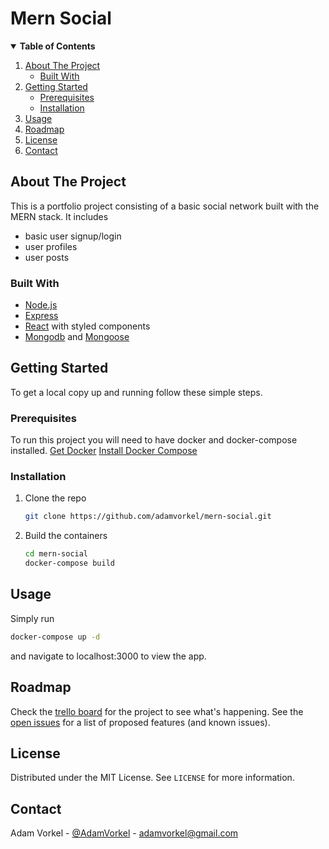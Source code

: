 # Mern Social

<!-- TABLE OF CONTENTS -->
<details open="open">
  <summary><strong>Table of Contents</strong></summary>
  <ol>
    <li>
      <a href="#about-the-project">About The Project</a>
      <ul>
        <li><a href="#built-with">Built With</a></li>
      </ul>
    </li>
    <li>
      <a href="#getting-started">Getting Started</a>
      <ul>
        <li><a href="#prerequisites">Prerequisites</a></li>
        <li><a href="#installation">Installation</a></li>
      </ul>
    </li>
    <li><a href="#usage">Usage</a></li>
    <li><a href="#roadmap">Roadmap</a></li>
    <li><a href="#license">License</a></li>
    <li><a href="#contact">Contact</a></li>
  </ol>
</details>



<!-- ABOUT THE PROJECT -->
## About The Project

This is a portfolio project consisting of a basic social network built with the MERN stack.
It includes 
- basic user signup/login
- user profiles
- user posts

### Built With

* [Node.js](https://nodejs.org/)
* [Express](https://expressjs.com/)
* [React](https://reactjs.org/) with styled components
* [Mongodb](https://www.mongodb.com/) and [Mongoose](https://mongoosejs.com/)

<!-- GETTING STARTED -->
## Getting Started

To get a local copy up and running follow these simple steps.

### Prerequisites

To run this project you will need to have docker and docker-compose installed.
[Get Docker](https://docs.docker.com/get-docker/)
[Install Docker Compose](https://docs.docker.com/compose/install/)

### Installation

1. Clone the repo
   ```sh
   git clone https://github.com/adamvorkel/mern-social.git
   ```
2. Build the containers
   ```sh
   cd mern-social
   docker-compose build
   ```

<!-- USAGE EXAMPLES -->
## Usage

Simply run 
```sh
docker-compose up -d
```
and navigate to localhost:3000 to view the app.

<!-- ROADMAP -->
## Roadmap

Check the [trello board](https://trello.com/b/6KD5VmSZ/mern-social) for the project to see what's happening.
See the [open issues](https://github.com/adamvorkel/mern-social/issues) for a list of proposed features (and known issues).

<!-- LICENSE -->
## License

Distributed under the MIT License. See `LICENSE` for more information.


<!-- CONTACT -->
## Contact

Adam Vorkel - [@AdamVorkel](https://twitter.com/AdamVorkel) - adamvorkel@gmail.com
